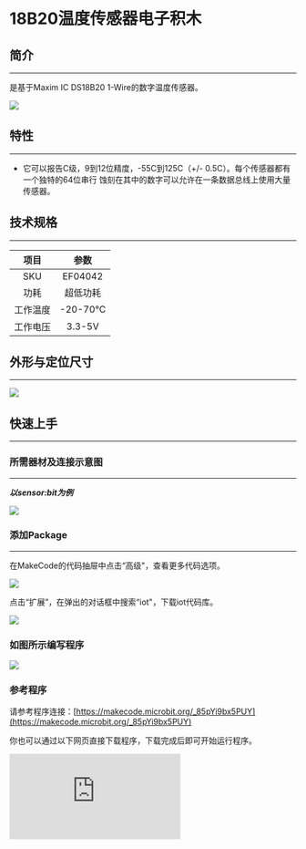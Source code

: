 ﻿# 18B20温度传感器电子积木

## 简介
---
是基于Maxim IC DS18B20 1-Wire的数字温度传感器。

 ![](https://wiki-media-ef.oss-cn-hongkong.aliyuncs.com//images/c8DrDnH.jpg)

## 特性
---
- 它可以报告C级，9到12位精度，-55C到125C（+/- 0.5C）。每个传感器都有一个独特的64位串行 蚀刻在其中的数字可以允许在一条数据总线上使用大量传感器。

## 技术规格
---

项目 | 参数
:-: | :-:
SKU|EF04042
功耗|超低功耗
工作温度|-20-70℃
工作电压|3.3-5V

## 外形与定位尺寸
---
 ![](https://wiki-media-ef.oss-cn-hongkong.aliyuncs.com//images/Bc8O78l.jpg)

## 快速上手
---

### 所需器材及连接示意图
---
***以sensor:bit为例***

 ![](https://wiki-media-ef.oss-cn-hongkong.aliyuncs.com//images/Sc5JwUT.png)

### 添加Package
---
在MakeCode的代码抽屉中点击“高级"，查看更多代码选项。

 ![](https://wiki-media-ef.oss-cn-hongkong.aliyuncs.com//images/smtcNoB.png)

点击“扩展”，在弹出的对话框中搜索“iot"，下载iot代码库。

 ![](https://wiki-media-ef.oss-cn-hongkong.aliyuncs.com//images/qChMeYd.png)

### 如图所示编写程序

 ![](https://wiki-media-ef.oss-cn-hongkong.aliyuncs.com//images/kO6z0oE.png)

### 参考程序

请参考程序连接：[https://makecode.microbit.org/_85pYi9bx5PUY](https://makecode.microbit.org/_85pYi9bx5PUY)

你也可以通过以下网页直接下载程序，下载完成后即可开始运行程序。

<div
    style={{
        position: 'relative',
        paddingBottom: '60%',
        overflow: 'hidden',
    }}
>
    <iframe
        src="https://makecode.microbit.org/_85pYi9bx5PUY"
        frameborder="0"
        sandbox="allow-popups allow-forms allow-scripts allow-same-origin"
        style={{
            position: 'absolute',
            width: '100%',
            height: '100%',
        }}
    />
</div>
---

### 结果
- micro：bit的点阵屏上显示相关的温度信息。

## 相关案例
---

## 技术文档
---
[Datasheet](https://elecfreaks.com/estore/download/EF03155-Datasheet)
